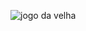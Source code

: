 ![jogo da velha](https://user-images.githubusercontent.com/54212138/106371255-1d44bc00-6341-11eb-9201-1f5886aa7a17.png)
